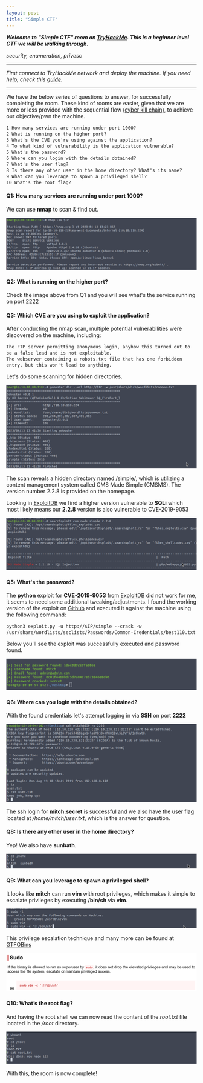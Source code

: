 ```yaml
---
layout: post
title: "Simple CTF"
---
```




***Welcome to "Simple CTF" room on [TryHackMe](https://www.tryhackme.com/room/easyctf). This is a beginner level CTF we will be walking through.***

*security, enumeration, privesc* 

---------------------





*First connect to TryHackMe network and deploy the machine. If you need help, check this [guide](https://ctfjournal.github.io/Connect-to-TryHackMe-VPN/).*

--------------------------


We have the below series of questions to answer, for successfully completing the room. These kind of rooms are easier, given that we are more or less provided with the sequential flow [(cyber kill chain)](https://www.lockheedmartin.com/en-us/capabilities/cyber/cyber-kill-chain.html), to achieve our objective/pwn the machine.

    1 How many services are running under port 1000?
    2 What is running on the higher port?
    3 What's the CVE you're using against the application?
    4 To what kind of vulnerability is the application vulnerable?
    5 What's the password?
    6 Where can you login with the details obtained?
    7 What's the user flag?
    8 Is there any other user in the home directory? What's its name?
    9 What can you leverage to spawn a privileged shell?
    10 What's the root flag?


#### Q1: How many services are running under port 1000?

We can use **nmap** to scan & find out.


![img2](/assets/images/easyctf/img2.png)

#### Q2: What is running on the higher port?
Check the image above from Q1 and you will see what's the service running on port 2222

#### Q3: Which CVE are you using to exploit the application?

After conducting the nmap scan, multiple potential vulnerabilities were discovered on the machine, including:

    The FTP server permitting anonymous login, anyhow this turned out to be a false lead and is not exploitable.
    The webserver containing a robots.txt file that has one forbidden entry, but this won't lead to anything.

Let's do some scanning for hidden directories.


![img3](/assets/images/easyctf/img3.png)

The scan reveals a hidden directory named /simple/, which is utilizing a content management system called CMS Made Simple (CMSMS). The version number 2.2.8 is provided on the homepage.

Looking in [ExploitDB](https://www.exploit-db.com/) we find a higher version vulnerable to **SQLi** which most likely means our **2.2.8** version is also vulnerable to CVE-2019-9053

![img4](/assets/images/easyctf/img4.png)


#### Q5: What's the password?

The **python** exploit for **CVE-2019-9053** from [ExploitDB](https://www.exploit-db.com/) did not work for me, it seems to need some additional tweaking/adjustments. I found the working version of the exploit on [Github](https://raw.githubusercontent.com/e-renna/CVE-2019-9053/master/exploit.py) and executed it against the machine using the following command:

    python3 exploit.py -u http://$IP/simple --crack -w /usr/share/wordlists/seclists/Passwords/Common-Credentials/best110.txt

Below you'll see the exploit was successfully executed and password found.

 
![img5](/assets/images/easyctf/img5.png)

#### Q6: Where can you login with the details obtained?

With the found credentials let's attempt logging in via **SSH** on port **2222**



![img6](/assets/images/easyctf/img6.png)

The ssh login for **mitch:secret** is successful and we also have the user flag located at */home/mitch/user.txt*, which is the answer for question.

#### Q8: Is there any other user in the home directory?

Yep! We also have **sunbath**.

![img7](/assets/images/easyctf/img7.png)

#### Q9: What can you leverage to spawn a privileged shell?

It looks like **mitch** can run **vim** with root privileges, which makes it simple to escalate privileges by executing **/bin/sh** via **vim**.

![img8](/assets/images/easyctf/img8.png)

This privilege escalation technique and many more can be found at [GTFOBins](https://gtfobins.github.io/gtfobins/vim/#sudo)

![img10](/assets/images/easyctf/img10.png)

#### Q10: What’s the root flag?

And having the root shell we can now read the content of the *root.txt* file located in the */root* directory.

![img9](/assets/images/easyctf/img9.png)

With this, the room is now complete! 
